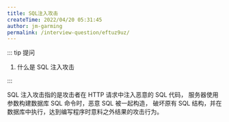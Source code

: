 ```yaml
---
title: SQL注入攻击
createTime: 2022/04/20 05:31:45
author: jm-garming
permalink: /interview-question/eftuz9uz/
---
```


::: tip 提问

1. 什么是 SQL 注入攻击

:::

SQL 注入攻击指的是攻击者在 HTTP 请求中注入恶意的 SQL 代码，
服务器使用参数构建数据库 SQL 命令时，恶意 SQL 被一起构造，
破坏原有 SQL 结构，并在数据库中执行，达到编写程序时意料之外结果的攻击行为。

